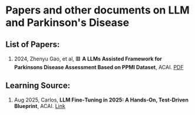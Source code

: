 # Papers and other documents on LLM and Parkinson's Disease

## List of Papers:

1. 2024, Zhenyu Gao, et al,  🟥 **A LLMs Assisted Framework for Parkinsons Disease Assessment Based on PPMI Dataset**, ACAI. <a href="LLM-PD/2024_AICM_A_LLMs-Assisted_Framework_for_Parkinsons_Disease_Assessment_Based_on_PPMI_Dataset.pdf">PDF</a>



## Learning Source:
1. Aug 2025, Carlos,  **LLM Fine‑Tuning in 2025: A Hands‑On, Test‑Driven Blueprint**, ACAI. <a href="https://medium.com/%40tabers77/llm-fine-tuning-in-2025-a-hands-on-test-driven-blueprint-dd1c7887bb99">Link</a>





